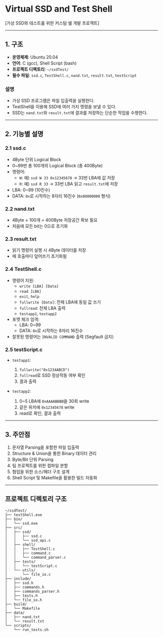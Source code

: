 # Virtual SSD and Test Shell

[가상 SSD와 테스트를 위한 커스텀 쉘 개발 프로젝트]

---

## 1. 구조

- **운영체제**: Ubuntu 20.04  
- **언어**: C (gcc), Shell Script (bash)  
- **프로젝트 디렉토리**: `~/ssdTest/`  
- **필수 파일**: `ssd.c`, `TestShell.c`, `nand.txt`, `result.txt`, `testScript`

### 설명

- 가상 SSD 프로그램은 파일 입출력을 실행한다.
- TestShell을 이용해 SSD에 여러 가지 명령을 보낼 수 있다.
- SSD는 `nand.txt`와 `result.txt`에 결과를 저장하는 단순한 작업을 수행한다.

---

## 2. 기능별 설명

### 2.1 ssd.c

- 4Byte 단위 Logical Block
- 0~99번 총 100개의 Logical Block (총 400Byte)
- 명령어:
  - `W`: 예) `ssd W 33 0x12345678` → 33번 LBA에 값 저장
  - `R`: 예) `ssd R 33` → 33번 LBA 읽고 `result.txt`에 저장
- LBA: 0~99 (10진수)
- DATA: `0x`로 시작하는 8자리 16진수 (`0x00000000` 형식)

### 2.2 nand.txt

- 4Byte × 100개 = 400Byte 저장공간 확보 필요
- 처음에 모든 bit는 0으로 초기화

### 2.3 result.txt

- 읽기 명령어 실행 시 4Byte 데이터를 저장
- 매 호출마다 덮어쓰기 초기화됨

### 2.4 TestShell.c

- 명령어 지원:
  - `write [LBA] [Data]`
  - `read [LBA]`
  - `exit`, `help`
  - `fullwrite [Data]`: 전체 LBA에 동일 값 쓰기
  - `fullread`: 전체 LBA 출력
  - `testapp1`, `testapp2`
- 포맷 체크 엄격:
  - LBA: 0~99
  - DATA: `0x`로 시작하는 8자리 16진수
- 잘못된 명령어는 `INVALID COMMAND` 출력 (Segfault 금지)

### 2.5 testScript.c

- `testapp1`:
  1. `fullwrite("0x1234ABCD")`
  2. `fullread`로 SSD 정상작동 여부 확인
  3. 결과 출력

- `testapp2`:
  1. 0~5 LBA에 `0xAAAABBBB`을 30회 write
  2. 같은 위치에 `0x12345678` write
  3. read로 확인, 결과 출력

---

## 3. 주안점

1. 문자열 Parsing을 포함한 파일 입출력
2. Structure & Union을 통한 Binary 데이터 관리
3. Byte/Bit 단위 Parsing
4. 팀 프로젝트를 위한 컴파일 분할
5. 협업을 위한 소스/헤더 구조 설계
6. Shell Script 및 Makefile을 활용한 빌드 자동화

---

## 프로젝트 디렉토리 구조

```plaintext
~/ssdTest/
├── testShell.exe
├── bin/
│   └── ssd.exe
├── src/
│   ├── ssd/
│   │   ├── ssd.c
│   │   └── ssd_api.c
│   ├── shell/
│   │   ├── TestShell.c
│   │   ├── command.c
│   │   └── command_parser.c
│   ├── tests/
│   │   └── testScript.c
│   └── utils/
│       └── file_io.c
├── include/
│   ├── ssd.h
│   ├── commands.h
│   ├── commands_parser.h
│   ├── tests.h
│   └── file_io.h
├── build/
│   └── Makefile
├── data/
│   ├── nand.txt
│   └── result.txt
└── scripts/
    └── run_tests.sh

